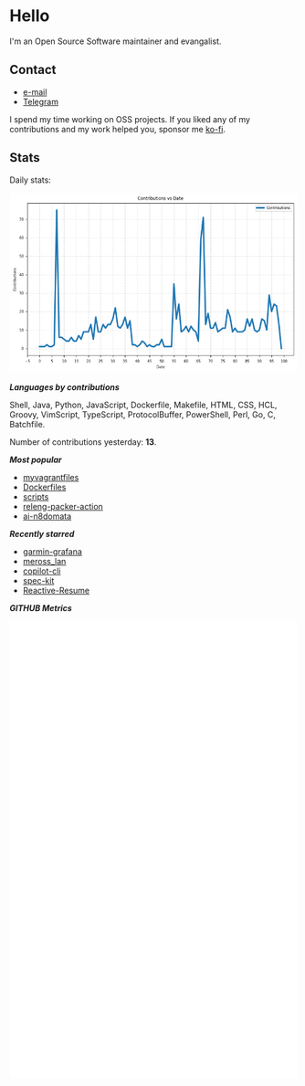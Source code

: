 
# Hello

I'm an Open Source Software maintainer and evangalist.

## Contact

- [e-mail](mailto:askb23@gmail.com)
- [Telegram]()

I spend my time working on OSS projects. If you liked any of
my contributions and my work helped you, sponsor me [ko-fi](https://ko-fi.com/askb23).

## Stats

Daily stats:

![contributions graph](graph.png)

***Languages by contributions***

Shell, Java, Python, JavaScript, Dockerfile, Makefile, HTML, CSS, HCL, Groovy, VimScript, TypeScript, ProtocolBuffer, PowerShell, Perl, Go, C, Batchfile.

Number of contributions yesterday: **13**.

***Most popular***

- [myvagrantfiles](https://github.com/askb/myvagrantfiles)
- [Dockerfiles](https://github.com/askb/Dockerfiles)
- [scripts](https://github.com/askb/scripts)
- [releng-packer-action](https://github.com/askb/releng-packer-action)
- [ai-n8domata](https://github.com/askb/ai-n8domata)

***Recently starred***

- [garmin-grafana](https://github.com/arpanghosh8453/garmin-grafana)
- [meross_lan](https://github.com/krahabb/meross_lan)
- [copilot-cli](https://github.com/github/copilot-cli)
- [spec-kit](https://github.com/github/spec-kit)
- [Reactive-Resume](https://github.com/AmruthPillai/Reactive-Resume)

***GITHUB Metrics***

![Metrics](https://github.com/askb/askb/blob/main/github-metrics.svg)


